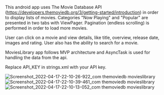 This android app uses The Movie Database API (https://developers.themoviedb.org/3/getting-started/introduction) in order to display lists of movies. Categories "Now Playing" and "Popular" are presented in two tabs with ViewPager. Pagination (endless scrolling) is performed in order to load more movies.

User can click on a movie and view details, like title, overview, release date, images and rating. User also has the ability to search for a movie.

MoviesLibrary app follows MVP architecture and AsyncTask is used for handling the data from the api.

Replace API_KEY in strings.xml with your API key.

![Screenshot_2022-04-17-22-10-26-922_com themoviedb movieslibrary](https://user-images.githubusercontent.com/58042128/163735147-d82f629e-be55-4b3d-a803-bbb342881e63.jpg)
![Screenshot_2022-04-17-22-10-39-461_com themoviedb movieslibrary](https://user-images.githubusercontent.com/58042128/163735150-6a7df358-59ff-49ff-9774-854e228fb685.jpg)
![Screenshot_2022-04-17-22-10-13-052_com themoviedb movieslibrary](https://user-images.githubusercontent.com/58042128/163735156-876fad76-c7a9-43e2-9b9d-9db04255fd3e.jpg)
